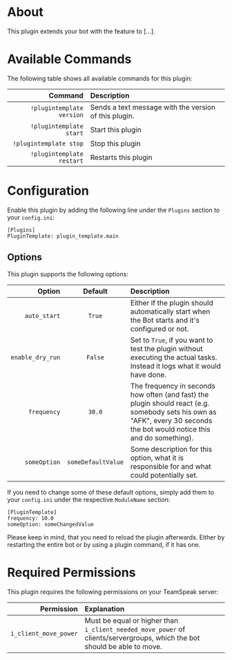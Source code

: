 # About

This plugin extends your bot with the feature to [...].


# Available Commands

The following table shows all available commands for this plugin:

| Command | Description |
| ---: | :--- |
| `!plugintemplate version` | Sends a text message with the version of this plugin. |
| `!plugintemplate start` | Start this plugin |
| `!plugintemplate stop` | Stop this plugin |
| `!plugintemplate restart` | Restarts this plugin |


# Configuration

Enable this plugin by adding the following line under the `Plugins` section to your `config.ini`:

```
[Plugins]
PluginTemplate: plugin_template.main
```

## Options

This plugin supports the following options:

| Option | Default | Description |
| ---: | :---: | :--- |
| `auto_start` | `True` | Either if the plugin should automatically start when the Bot starts and it's configured or not. |
| `enable_dry_run` | `False` | Set to `True`, if you want to test the plugin without executing the actual tasks. Instead it logs what it would have done. |
| `frequency` | `30.0` | The frequency in seconds how often (and fast) the plugin should react (e.g. somebody sets his own as "AFK", every 30 seconds the bot would notice this and do something). |
| `someOption` | `someDefaultValue` | Some description for this option, what it is responsible for and what could potentially set. |

If you need to change some of these default options, simply add them to your `config.ini` under the respective `ModuleName` section:

```
[PluginTemplate]
frequency: 10.0
someOption: someChangedValue
```

Please keep in mind, that you need to reload the plugin afterwards. Either by restarting the entire bot or by using a plugin command, if it has one.


# Required Permissions

This plugin requires the following permissions on your TeamSpeak server:

| Permission | Explanation |
| ---: | :--- |
| `i_client_move_power` | Must be equal or higher than `i_client_needed_move_power` of clients/servergroups, which the bot should be able to move. |
